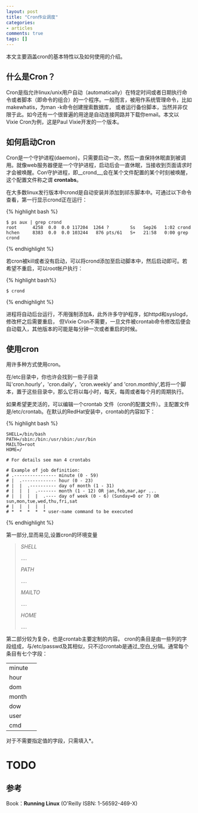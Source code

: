 ```yaml
---
layout: post
title: "Cron作业调度"
categories:
- articles
comments: true
tags: []
---
```



本文主要涵盖cron的基本特性以及如何使用的介绍。

什么是Cron？
-----------
Cron是指允许linux/unix用户自动（automatically）在特定时间或者日期执行命令或者脚本（即命令的组合）的一个程序。一般而言，被用作系统管理命令，比如makewhatis，为man -k命令创建搜索数据库， 或者运行备份脚本，当然并非仅限于此。如今还有一个很普遍的用途是自动连接网路并下载你email。本文以 Vixie Cron为例，这是Paul Vixie开发的一个版本。

如何启动Cron
-----------
Cron是一个守护进程(daemon)，只需要启动一次，然后一直保持休眠直到被调用。就像web服务器便是一个守护进程，启动后会一直休眠，当接收到页面请求时才会被唤醒。Con守护进程，即__crond__,会在某个文件配置的某个时刻被唤醒，这个配置文件称之谓 __crontabs__。

在大多数linux发行版本中crond是自动安装并添加到祁东脚本中。可通过以下命令查看，第一行显示crond正在运行：

{% highlight bash %}

	$ ps aux | grep crond
	root      4258  0.0  0.0 117204  1264 ?        Ss   Sep26   1:02 crond
	hchen     8383  0.0  0.0 103244   876 pts/61   S+   21:58   0:00 grep crond

{% endhighlight %}


若cron被kill或者没有启动，可以将crond添加至启动脚本中，然后启动即可。若希望不重启，可以root帐户执行：

{% highlight bash%}

	$ crond

{% endhighlight %}

进程将自动后台运行，不用强制添加&，此外许多守护程序，如httpd和syslogd，修改杯之后需要重启， 但Vixie Cron不需要，一旦文件被crontab命令修改后便会自动载入，其他版本的可能是每分钟一次或者重启的时候。


使用cron
--------
用许多种方式使用cron。

在/etc目录中，你也许会找到一些子目录叫'cron.hourly'，'cron.daily'，'cron.weekly' and 'cron.monthly',若将一个脚本，置于这些目录中，那么它将以每小时，每天，每周或者每个月的周期执行。

如果希望更灵活的，可以编辑一个crontab 文件（cron的配置文件）。主配置文件是/etc/crontab。在默认的RedHat安装中，crontab的内容如下：

{% highlight bash %}

	SHELL=/bin/bash
	PATH=/sbin:/bin:/usr/sbin:/usr/bin
	MAILTO=root
	HOME=/
	
	# For details see man 4 crontabs
	
	# Example of job definition:
	# .---------------- minute (0 - 59)
	# |  .------------- hour (0 - 23)
	# |  |  .---------- day of month (1 - 31)
	# |  |  |  .------- month (1 - 12) OR jan,feb,mar,apr ...
	# |  |  |  |  .---- day of week (0 - 6) (Sunday=0 or 7) OR sun,mon,tue,wed,thu,fri,sat
	# |  |  |  |  |
	# *  *  *  *  * user-name command to be executed

{% endhighlight %}

第一部分,显而易见,设置cron的环境变量

> _SHELL_ <p>....</p>
> 
> _PATH_ <p>....</p>
> 
> _MAILTO_ <p>....</p>
>
> _HOME_ <p>....</p>
> 

第二部分较为复杂，也是crontab主要定制的内容。
cron的条目是由一些列的字段组成，与/etc/passwd及其相似，只不过crontab是通过_空白_分隔。通常每个条目有七个字段：

<table>
<thead></thead>
<tbody>
<tr><td> minute </td><td></td></tr>
<tr><td> hour </td><td></td></tr>
<tr><td> dom </td><td></td></tr>
<tr><td> month </td><td></td></tr>
<tr><td> dow </td><td></td></tr>
<tr><td> user </td><td></td></tr>
<tr><td> cmd </td><td></td></tr>
</tbody>
</table>


对于不需要指定值的字段，只需填入*。

TODO
====

参考
---
Book：__Running Linux__ (O'Reilly ISBN: 1-56592-469-X)